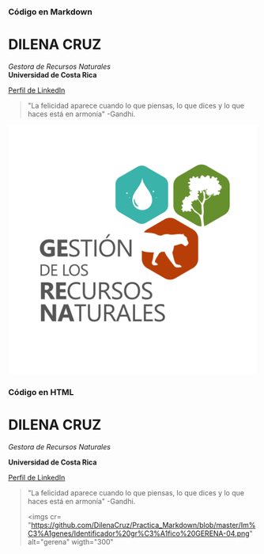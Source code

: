 ### Código en Markdown

# DILENA CRUZ
*Gestora de Recursos Naturales*  
**Universidad de Costa Rica**

[Perfil de LinkedIn](https://www.linkedin.com/in/dilenacruz/)

>"La felicidad aparece cuando lo que piensas, lo que dices y lo que haces está en armonía"
>-Gandhi.

![GERENA](https://github.com/DilenaCruz/Practica_Markdown/blob/master/Im%C3%A1genes/Identificador%20gr%C3%A1fico%20GERENA-04.png)

<h3> Código en HTML </h3>

<h1> DILENA CRUZ </h1>
<em> Gestora de Recursos Naturales </em>

<strong> Universidad de Costa Rica </strong>

<a href="https://www.linkedin.com/in/dilenacruz/"> Perfil de LinkedIn </a>
  
<blockquote> "La felicidad aparece cuando lo que piensas, lo que dices y lo que haces está en armonía"
  -Gandhi.
</bloxkquote>


<imgs cr= "https://github.com/DilenaCruz/Practica_Markdown/blob/master/Im%C3%A1genes/Identificador%20gr%C3%A1fico%20GERENA-04.png" alt="gerena" wigth="300" </img>
